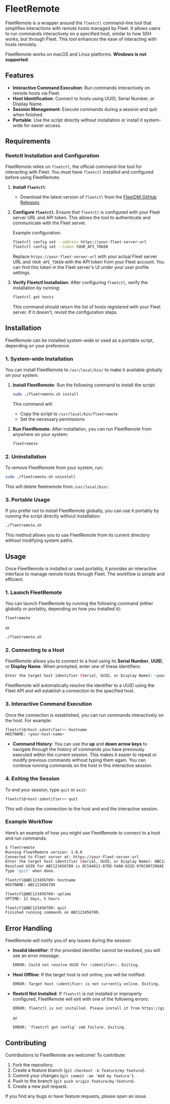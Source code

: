 # FleetRemote

FleetRemote is a wrapper around the `fleetctl` command-line tool that simplifies interactions with remote hosts managed by Fleet. It allows users to run commands interactively on a specified host, similar to how SSH works, but through Fleet. This tool enhances the ease of interacting with hosts remotely.

FleetRemote works on macOS and Linux platforms. **Windows is not supported**.

## Features
- **Interactive Command Execution**: Run commands interactively on remote hosts via Fleet.
- **Host Identification**: Connect to hosts using UUID, Serial Number, or Display Name.
- **Session Management**: Execute commands during a session and quit when finished.
- **Portable**: Use the script directly without installation or install it system-wide for easier access.

## Requirements

### fleetctl Installation and Configuration

FleetRemote relies on `fleetctl`, the official command-line tool for interacting with Fleet. You must have `fleetctl` installed and configured before using FleetRemote.

1. **Install `fleetctl`**:
   - Download the latest version of `fleetctl` from the [FleetDM GitHub Releases](https://github.com/fleetdm/fleet/releases).

2. **Configure `fleetctl`**:
   Ensure that `fleetctl` is configured with your Fleet server URL and API token. This allows the tool to authenticate and communicate with the Fleet server.

   Example configuration:
   ```bash
   fleetctl config set --address https://your-fleet-server-url
   fleetctl config set --token YOUR_API_TOKEN
   ```

   Replace `https://your-fleet-server-url` with your actual Fleet server URL and `YOUR_API_TOKEN` with the API token from your Fleet account. You can find this token in the Fleet server's UI under your user profile settings.

3. **Verify Fleetctl Installation**:
   After configuring `fleetctl`, verify the installation by running:
   ```bash
   fleetctl get hosts
   ```
   This command should return the list of hosts registered with your Fleet server. If it doesn't, revisit the configuration steps.


## Installation

FleetRemote can be installed system-wide or used as a portable script, depending on your preference.

### 1. System-wide Installation

You can install FleetRemote to `/usr/local/bin/` to make it available globally on your system.

1. **Install FleetRemote**:
   Run the following command to install the script:
   ```bash
   sudo ./fleetremote.sh install
   ```

   This command will:
   - Copy the script to `/usr/local/bin/fleetremote`
   - Set the necessary permissions

2. **Run FleetRemote**:
   After installation, you can run FleetRemote from anywhere on your system:
   ```bash
   fleetremote
   ```

### 2. Uninstallation

To remove FleetRemote from your system, run:
```bash
sudo ./fleetremote.sh uninstall
```
This will delete fleetremote from `/usr/local/bin/`.

### 3. Portable Usage

If you prefer not to install FleetRemote globally, you can use it portably by running the script directly without installation:
```bash
./fleetremote.sh
```
This method allows you to use FleetRemote from its current directory without modifying system paths.

## Usage

Once FleetRemote is installed or used portably, it provides an interactive interface to manage remote hosts through Fleet. The workflow is simple and efficient.

### 1. Launch FleetRemote

You can launch FleetRemote by running the following command (either globally or portably, depending on how you installed it):

```bash
fleetremote
```
or
```bash
./fleetremote.sh
```

### 2. Connecting to a Host

FleetRemote allows you to connect to a host using its **Serial Number**, **UUID**, or **Display Name**. When prompted, enter one of these identifiers:

```bash
Enter the target host identifier (Serial, UUID, or Display Name): <your-identifier>
```

FleetRemote will automatically resolve the identifier to a UUID using the Fleet API and will establish a connection to the specified host.

### 3. Interactive Command Execution

Once the connection is established, you can run commands interactively on the host. For example:

```bash
fleetctl@<host-identifier>> hostname
HOSTNAME: <your-host-name>
```
- **Command History**: You can use the **up** and **down arrow keys** to navigate through the history of commands you have previously executed within the current session. This makes it easier to repeat or modify previous commands without typing them again.
You can continue running commands on the host in this interactive session.

### 4. Exiting the Session

To end your session, type `quit` or `exit`:

```bash
fleetctl@<host-identifier>> quit
```

This will close the connection to the host and end the interactive session.

### Example Workflow

Here’s an example of how you might use FleetRemote to connect to a host and run commands:

```bash
$ fleetremote
Running FleetRemote version: 1.0.0
Connected to Fleet server at: https://your-fleet-server-url
Enter the target host identifier (Serial, UUID, or Display Name): ABC123456789
Resolved UUID for ABC123456789 is 0C544D11-87ED-540A-832E-076C807206AE.
Type 'quit' when done.

fleetctl@ABC123456789> hostname
HOSTNAME: ABC123456789

fleetctl@ABC123456789> uptime
UPTIME: 12 days, 5 hours

fleetctl@ABC123456789> quit
Finished running commands on ABC123456789.
```



## Error Handling

FleetRemote will notify you of any issues during the session:

- **Invalid Identifier**: If the provided identifier cannot be resolved, you will see an error message:
  ```bash
  ERROR: Could not resolve UUID for <identifier>. Exiting.
  ```

- **Host Offline**: If the target host is not online, you will be notified:
  ```bash
  ERROR: Target host <identifier> is not currently online. Exiting.
  ```

- **fleetctl Not Installed**: If `fleetctl` is not installed or improperly configured, FleetRemote will exit with one of the following errors:
  ```bash
  ERROR: fleetctl is not installed. Please install it from https://github.com/fleetdm/fleet/releases
  ```
  or
    ```bash
  ERROR: `fleetctl get config` cmd failure. Exiting.
  ```

## Contributing

Contributions to FleetRemote are welcome! To contribute:

1. Fork the repository.
2. Create a feature branch (`git checkout -b feature/my-feature`).
3. Commit your changes (`git commit -am 'Add my feature'`).
4. Push to the branch (`git push origin feature/my-feature`).
5. Create a new pull request.

If you find any bugs or have feature requests, please open an issue.

